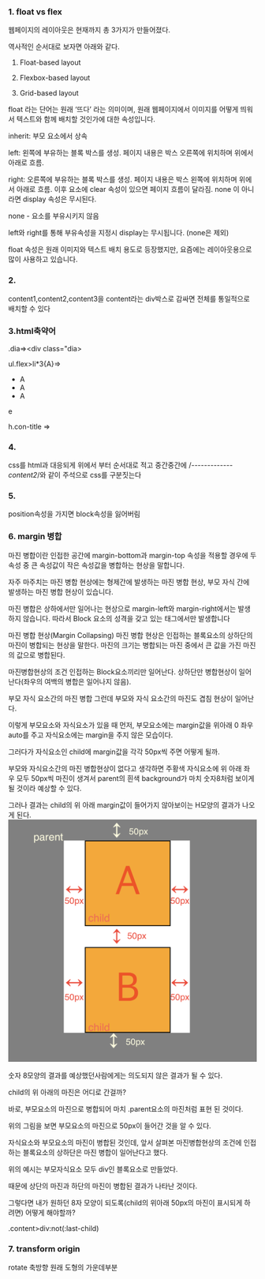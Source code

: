 ### 1.  float vs flex

웹페이지의 레이아웃은 현재까지 총 3가지가 만들어졌다.

역사적인 순서대로 보자면 아래와 같다.

1. Float-based layout

2. Flexbox-based layout

3. Grid-based layout

float 라는 단어는 원래 ‘뜨다’ 라는 의미이며, 원래 웹페이지에서 이미지를 어떻게 띄워서 텍스트와 함께 배치할 것인가에 대한 속성입니다.

inherit: 부모 요소에서 상속

left: 왼쪽에 부유하는 블록 박스를 생성. 페이지 내용은 박스 오른쪽에 위치하며 위에서 아래로 흐름.

right: 오른쪽에 부유하는 블록 박스를 생성. 페이지 내용은 박스 왼쪽에 위치하며 위에서 아래로 흐름. 이후 요소에 clear 속성이 있으면 페이지 흐름이 달라짐. none 이 아니라면 display 속성은 무시된다.

none - 요소를 부유시키지 않음

left와 right를 통해 부유속성을 지정시 display는 무시됩니다. (none은 제외)

float 속성은 원래 이미지와 텍스트 배치 용도로 등장했지만, 요즘에는 레이아웃용으로 많이 사용하고 있습니다.

### 2.
content1,content2,content3을 content라는 div박스로 감싸면 전체를 통일적으로 배치할 수 있다

### 3.html축약어

.dia=><div class="dia>
  
ul.flex>li*3{A}=>
  
<ul class="flex">
  <li>A</li>
  <li>A</li>
  <li>A</li>
</ul>e

h.con-title => <h class="con-title">
  
### 4.
  css를 html과 대응되게 위에서 부터 순서대로 적고
  중간중간에 /*-------------content2*/와 같이 주석으로 css를 구분짓는다
  
### 5. 
  position속성을 가지면 block속성을 잃어버림
  
### 6. margin 병합
  
  마진 병합이란 인접한 공간에 margin-bottom과 margin-top 속성을 적용할 경우에 두 속성 중 큰 속성값이 작은 속성값을 병합하는 현상을 말합니다.
  
  자주 마주치는 마진 병합 현상에는 형제간에 발생하는 마진 병합 현상, 부모 자식 간에 발생하는 마진 병합 현상이 있습니다.

마진 병합은 상하에서만 일어나는 현상으로 margin-left와 margin-right에서는 발생하지 않습니다. 따라서 Block 요소의 성격을 갖고 있는 태그에서만 발생합니다

마진 병합 현상(Margin Collapsing)
마진 병합 현상은 인접하는 블록요소의 상하단의 마진이 병합되는 현상을 말한다.
마진의 크기는 병합되는 마진 중에서 큰 값을 가진 마진의 값으로 병합된다.

마진병합현상의 조건
인접하는 Block요소끼리만 일어난다.
상하단만 병합현상이 일어난다(좌우의 여백의 병합은 일어나지 않음).
  
부모 자식 요소간의 마진 병합
그런데 부모와 자식 요소간의 마진도 겹침 현상이 일어난다.
  
  이렇게 부모요소와 자식요소가 있을 때 먼저, 부모요소에는 margin값을 위아래 0 좌우 auto를 주고 자식요소에는 margin을 주지 않은 모습이다.

그러다가 자식요소인 child에 margin값을 각각 50px씩 주면 어떻게 될까.
  
부모와 자식요소간의 마진 병합현상이 없다고 생각하면 주황색 자식요소에 위 아래 좌 우 모두 50px씩 마진이 생겨서 parent의 흰색 background가 마치 숫자8처럼 보이게 될 것이라 예상할 수 있다.
  
그러나 결과는 child의 위 아래 margin값이 들어가지 않아보이는 H모양의 결과가 나오게 된다.
![이미지](../img/margin.PNG)
  
  숫자 8모양의 결과를 예상했던사람에게는 의도되지 않은 결과가 될 수 있다.
  
child의 위 아래의 마진은 어디로 간걸까?
  
바로, 부모요소의 마진으로 병합되어 마치 .parent요소의 마진처럼 표현 된 것이다.
  
  위의 그림을 보면 부모요소의 마진으로 50px이 들어간 것을 알 수 있다.
  
자식요소와 부모요소의 마진이 병합된 것인데, 앞서 살펴본 마진병합현상의 조건에 인접하는 블록요소의 상하단은 마진 병합이 일어난다고 했다.
  
위의 예시는 부모자식요소 모두 div인 블록요소로 만들었다.
  
때문에 상단의 마진과 하단의 마진이 병합된 결과가 나타난 것이다.
  
그렇다면 내가 원하던 8자 모양이 되도록(child의 위아래 50px의 마진이 표시되게 하려면) 어떻게 해야할까?
  
.content>div:not(:last-child)
  
### 7. transform origin
  
  rotate 축방향 원래 도형의 가운데부분
  
